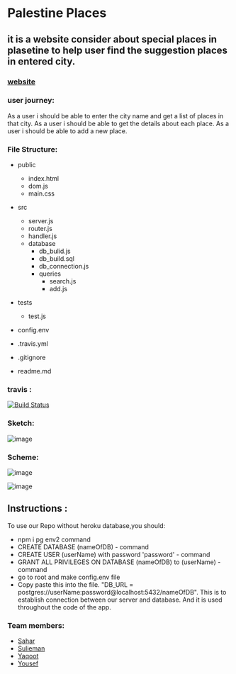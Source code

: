 # Palestine Places 

## it is a website consider about special places in plasetine to help user find the suggestion places in entered city. 

### [website](https://palestenian-places.herokuapp.com/)

### user journey: 

As a user i should be able to enter the city name and get a list of places in that city. 
As a user i should be able to get the details about each place. 
As a user i should be able to add a new place.  

### File Structure: 

- public 
  - index.html
  - dom.js
  - main.css
   
- src
  - server.js
  - router.js
  - handler.js
  - database
    - db_bulid.js
    - db_build.sql
    - db_connection.js
    - queries
      - search.js
      - add.js
      
- tests
  - test.js
  
- config.env
- .travis.yml
- .gitignore
- readme.md

### travis :
[![Build Status](https://travis-ci.org/fack2/PalestinePlaces.svg?branch=master)](https://travis-ci.org/fack2/PalestinePlaces)
### Sketch:

![image](https://user-images.githubusercontent.com/27896127/61692669-c0714a00-ad36-11e9-8608-c476a68b9072.png)

### Scheme:
![image](https://user-images.githubusercontent.com/48014915/61699201-1a780c80-ad43-11e9-8e35-5e57fd601d6d.png)

![image](https://user-images.githubusercontent.com/48014915/61699184-151ac200-ad43-11e9-8ac9-0aed6106130e.png)

## Instructions :
To use our Repo without heroku database,you should: 
  - npm i pg env2 command 
  - CREATE DATABASE (nameOfDB) - command
  - CREATE USER (userName) with password 'password' - command
  - GRANT ALL PRIVILEGES ON DATABASE (nameOfDB) to (userName) -command
  - go to root and make config.env file
  - Copy paste this into the file. "DB_URL = postgres://userName:password@localhost:5432/nameOfDB". This is to establish connection between our server and database. And it is used throughout the code of the app.

  
### Team members:
- [Sahar](https://github.com/saharAdem)
- [Sulieman](https://github.com/sulieman1)
- [Yaqoot](https://github.com/yaqootturman)
- [Yousef](https://github.com/YousefQwasmeh)
